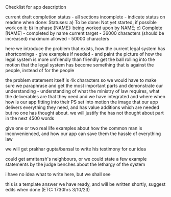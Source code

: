 <head> Checklist for app description </head>

current draft completion status - all sections incomplete - indicate status on readme when done: Statuses: a) To be done: Not yet started, if possible work on it; b) In phase [NAME]: being worked upon by NAME; c) Complete [NAME] - completed by name
current target - 36000 characters (should be increased)
maximum allowed - 50000 characters

<title> a) intro to nyaya sahaya (should go upto 1500 characters) - To be done </title>
<p> here we introduce the problem that exists, how the current legal system has shortcomings - give examples if needed - and paint the picture of how the legal system is more unfriendly than friendly
get the ball rolling into the motion that the legal system has become something that is against the people, instead of for the people </p>

<title> b) description of our interpretation of the problem statement (4000 characters) To be done </title>
<p> the problem statement itself is 4k characters so we would have to make sure we paraphrase and get the most important parts and demonstrate our understanding - understanding of what the ministry of law requires, what the deliverables are that they need and we have integrated and where when how is our app fitting into their PS 
set into motion the image that our app delivers everything they need, and has value additions which are needed but no one has thought about. we will justify the has not thought about part in the next 4500 words </p>

<title> c.1) ground study - common man(about 1500 characters) To be done </title>
<p>give one or two real life examples about how the common man is inconvenienced, and how our app can save them the hassle of everything law </p>

<title> c.2) ground study - lawyers (about 1500 characters) To be done </title>
<p> we will get prakhar gupta/bansal to write his testimony for our idea </p>

<title> c.3) ground study - judges and court officials (about 1500 characters) To be done </title>
<p>could get amritansh's neighbours, or we could state a few example statements by the judge benches about the lethargy of the system </p>

<title> d) market research - all three sides (4000 characters) To be done </title>
<p> i have no idea what to write here, but we shall see </p>

<title> e) workflow description (4000 characters) To be done </title>
<p> this is a template answer we have ready, and will be written shortly, suggest edits when done (ETC: 1730hrs 3/10/23) </p>

<title> f.1) if implemented, what will our app do to improve by leaps and bounds from the current scenario - aspects that are our value addition (6000 characters) To be done </title>
 
<title> f.2) if implemented, what will our app do to improve by leaps and bounds from the current scenario - aspects that already exist (4000 characters) To be done </title>

<title> g) technologies we use and everything that we can integrate (3500 characters) To be done </title>

<title> h) what will be needed to scale this to a national level - technically and societal psychologically (2500 characters) To be done </title>

<title> i) conlusion (2000 characters) </title>



